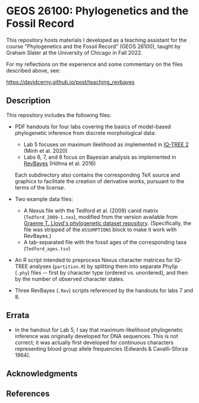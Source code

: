 # GEOS 26100: Phylogenetics and the Fossil Record
This repository hosts materials I developed as a teaching assistant for the course "Phylogenetics and the Fossil Record" (GEOS 26100), taught by Graham Slater at the University of Chicago in Fall 2022.

For my reflections on the experience and some commentary on the files described above, see:

https://davidcerny.github.io/post/teaching_revbayes

## Description

This repository includes the following files:

- PDF handouts for four labs covering the basics of model-based phylogenetic inference from discrete morphological data:
    * Lab 5 focuses on maximum likelihood as implemented in [IQ-TREE 2](https://github.com/iqtree/iqtree2) (Minh et al. 2020)
    * Labs 6, 7, and 8 focus on Bayesian analysis as implemented in [RevBayes](https://github.com/revbayes/revbayes) (Höhna et al. 2016)

  Each subdirectory also contains the corresponding TeX source and graphics to facilitate the creation of derivative works, pursuant to the terms of the license.
  
- Two example data files:
    * A Nexus file with the Tedford et al. (2009) canid matrix (`Tedford_2009-1.nex`), modified from the version available from [Graeme T. Lloyd's phylogenetic dataset repository](https://graemetlloyd.com/matrcarn.html). (Specifically, the file was stripped of the `ASSUMPTIONS` block to make it work with RevBayes.)
    * A tab-separated file with the fossil ages of the corresponding taxa (`Tedford_ages.tsv`)
 
- An R script intended to preprocess Nexus character matrices for IQ-TREE analyses (`partition.R`) by splitting them into separate Phylip (`.phy`) files -- first by character type (ordered vs. unordered), and then by the number of observed character states.

- Three RevBayes (`.Rev`) scripts referenced by the handouts for labs 7 and 8.

## Errata

- In the handout for Lab 5, I say that maximum-likelihood phylogenetic inference was originally developed for DNA sequences. This is not correct; it was actually first developed for continuous characters representing blood group allele frequencies (Edwards & Cavalli-Sforza 1964).
 
## Acknowledgments

## References

